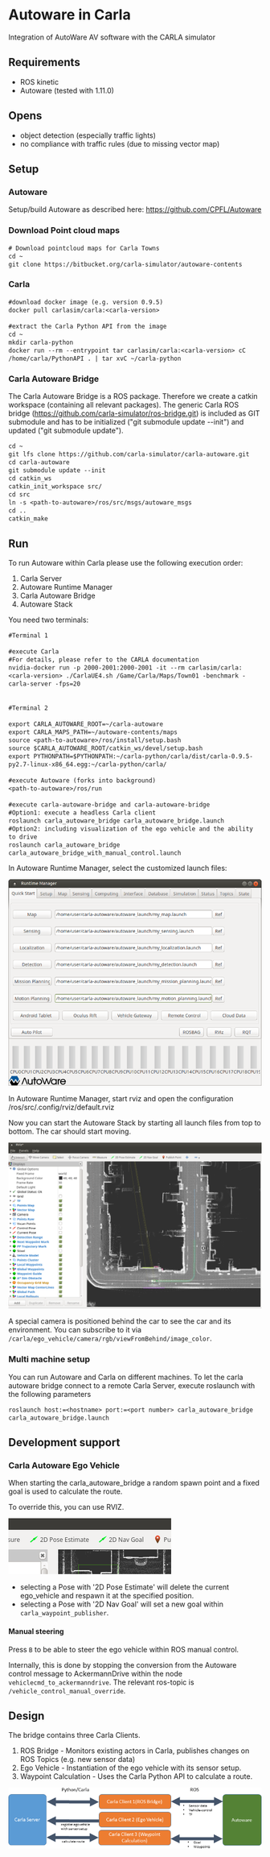 # Autoware in Carla
Integration of AutoWare AV software with the CARLA simulator

## Requirements

- ROS kinetic
- Autoware (tested with 1.11.0)

## Opens

- object detection (especially traffic lights)
- no compliance with traffic rules (due to missing vector map)

## Setup

### Autoware

Setup/build Autoware as described here: https://github.com/CPFL/Autoware

### Download Point cloud maps

    # Download pointcloud maps for Carla Towns
    cd ~
    git clone https://bitbucket.org/carla-simulator/autoware-contents

### Carla

    #download docker image (e.g. version 0.9.5)
    docker pull carlasim/carla:<carla-version>

    #extract the Carla Python API from the image
    cd ~
    mkdir carla-python
    docker run --rm --entrypoint tar carlasim/carla:<carla-version> cC /home/carla/PythonAPI . | tar xvC ~/carla-python


### Carla Autoware Bridge

The Carla Autoware Bridge is a ROS package. Therefore we create a catkin workspace (containing all relevant packages).
The generic Carla ROS bridge (https://github.com/carla-simulator/ros-bridge.git) is included as GIT submodule and 
has to be initialized ("git submodule update --init") and updated ("git submodule update").

    cd ~
    git lfs clone https://github.com/carla-simulator/carla-autoware.git
    cd carla-autoware
    git submodule update --init
    cd catkin_ws
    catkin_init_workspace src/
    cd src
    ln -s <path-to-autoware>/ros/src/msgs/autoware_msgs
    cd ..
    catkin_make

## Run

To run Autoware within Carla please use the following execution order:

1. Carla Server
2. Autoware Runtime Manager
3. Carla Autoware Bridge
4. Autoware Stack

You need two terminals:

    #Terminal 1

    #execute Carla
    #For details, please refer to the CARLA documentation
    nvidia-docker run -p 2000-2001:2000-2001 -it --rm carlasim/carla:<carla-version> ./CarlaUE4.sh /Game/Carla/Maps/Town01 -benchmark -carla-server -fps=20


    #Terminal 2

    export CARLA_AUTOWARE_ROOT=~/carla-autoware
    export CARLA_MAPS_PATH=~/autoware-contents/maps
    source <path-to-autoware>/ros/install/setup.bash
    source $CARLA_AUTOWARE_ROOT/catkin_ws/devel/setup.bash
    export PYTHONPATH=$PYTHONPATH:~/carla-python/carla/dist/carla-0.9.5-py2.7-linux-x86_64.egg:~/carla-python/carla/
    
    #execute Autoware (forks into background)
    <path-to-autoware>/ros/run

    #execute carla-autoware-bridge and carla-autoware-bridge
    #Option1: execute a headless Carla client
    roslaunch carla_autoware_bridge carla_autoware_bridge.launch
    #Option2: including visualization of the ego vehicle and the ability to drive 
    roslaunch carla_autoware_bridge carla_autoware_bridge_with_manual_control.launch

In Autoware Runtime Manager, select the customized launch files:

![Autoware Runtime Manager Settings](docs/images/autoware-runtime-manager-settings.png)

In Autoware Runtime Manager, start rviz and open the configuration <autoware-dir>/ros/src/.config/rviz/default.rviz

Now you can start the Autoware Stack by starting all launch files from top to bottom. The car should start moving.

![Autoware Runtime Manager Settings](docs/images/autoware-rviz-carla-town01-running.png)

A special camera is positioned behind the car to see the car and its environment.
You can subscribe to it via ```/carla/ego_vehicle/camera/rgb/viewFromBehind/image_color```.

### Multi machine setup

You can run Autoware and Carla on different machines. 
To let the carla autoware bridge connect to a remote Carla Server, execute roslaunch with the following parameters

    roslaunch host:=<hostname> port:=<port number> carla_autoware_bridge carla_autoware_bridge.launch


## Development support

### Carla Autoware Ego Vehicle

When starting the carla_autoware_bridge a random spawn point and a fixed goal is used to calculate the route.

To override this, you can use RVIZ.

![Autoware Runtime Manager Settings](docs/images/rviz_set_start_goal.png)

- selecting a Pose with '2D Pose Estimate' will delete the current ego_vehicle and respawn it at the specified position.
- selecting a Pose with '2D Nav Goal' will set a new goal within `carla_waypoint_publisher`.

#### Manual steering

Press `B` to be able to steer the ego vehicle within ROS manual control.

Internally, this is done by stopping the conversion from the Autoware control message to AckermannDrive within the node `vehiclecmd_to_ackermanndrive`. The relevant ros-topic is `/vehicle_control_manual_override`.

## Design

The bridge contains three Carla Clients.

1. ROS Bridge - Monitors existing actors in Carla, publishes changes on ROS Topics (e.g. new sensor data)
2. Ego Vehicle - Instantiation of the ego vehicle with its sensor setup.
3. Waypoint Calculation - Uses the Carla Python API to calculate a route.

![Design Overview](docs/images/design.png)

